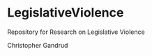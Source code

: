 LegislativeViolence
===================

Repository for Research on Legislative Violence

Christopher Gandrud

